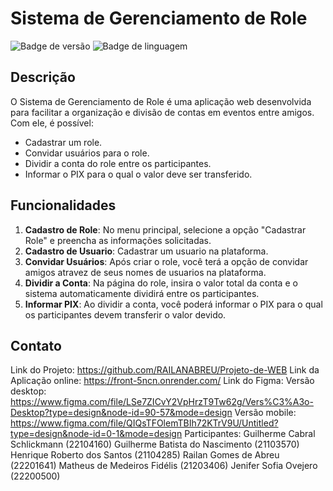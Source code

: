 ﻿# Sistema de Gerenciamento de Role
![Badge de versão](https://img.shields.io/badge/version-1.0.0-blue)
![Badge de linguagem](https://img.shields.io/badge/language-PT--BR-green)
## Descrição
O Sistema de Gerenciamento de Role é uma aplicação web desenvolvida para facilitar a organização e divisão de contas em eventos entre amigos. Com ele, é possível:

- Cadastrar um role.
- Convidar usuários para o role.
- Dividir a conta do role entre os participantes.
- Informar o PIX para o qual o valor deve ser transferido.
## Funcionalidades
1. **Cadastro de Role**: No menu principal, selecione a opção "Cadastrar Role" e preencha as informações solicitadas.
1. **Cadastro de Usuario**: Cadastrar um usuario na plataforma.
1. **Convidar Usuários**: Após criar o role, você terá a opção de convidar amigos atravez de seus nomes de usuarios na plataforma.
1. **Dividir a Conta**: Na página do role, insira o valor total da conta e o sistema automaticamente dividirá entre os participantes.
1. **Informar PIX**: Ao dividir a conta, você poderá informar o PIX para o qual os participantes devem transferir o valor devido.
## Contato
Link do Projeto: https://github.com/RAILANABREU/Projeto-de-WEB
Link da Aplicação online: https://front-5ncn.onrender.com/
Link do Figma:
   Versão desktop: https://www.figma.com/file/LSe7ZICvY2VpHrzT9Tw62g/Vers%C3%A3o-Desktop?type=design&node-id=90-57&mode=design 
   Versão mobile: https://www.figma.com/file/QIQsTFOlemTBIh72KTrV9U/Untitled?type=design&node-id=0-1&mode=design
Participantes: Guilherme Cabral Schlickmann (22104160)
            Guilherme Batista do Nascimento (21103570)
            Henrique Roberto dos Santos (21104285)
            Railan Gomes de Abreu (22201641)
            Matheus de Medeiros Fidélis (21203406)
            Jenifer Sofia Ovejero (22200500)


